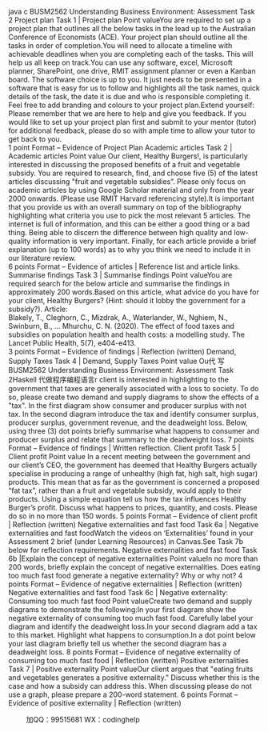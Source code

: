 java c
BUSM2562 Understanding Business Environment:   Assessment Task 2
Project plan
Task 1 | Project plan
Point valueYou are required to set up a project plan that outlines all the below tasks in the lead up to the Australian Conference of Economists (ACE).   Your project plan should outline all the tasks in order of completion.You will need to allocate a timeline with achievable deadlines when you are completing each of the tasks. This will help us all keep on track.You can use any software, excel, Microsoft planner, SharePoint, one drive, RMIT assignment planner or even a Kanban board. The software choice is up to you. It just needs to be presented in a software that is easy for us to follow and highlights all the task names, quick details of the task, the date it is due and who is responsible completing it. Feel free to add branding and colours to your project plan.Extend yourself: Please remember that we are here to help and give you feedback. If you would like to set   up your project plan first and submit to your mentor (tutor) for additional feedback, please do so with ample time to allow your tutor to get back to you.   
1 point
Format – Evidence of Project Plan
Academic articles
Task 2 | Academic articles
Point value
Our client, Healthy Burgers!, is particularly interested in discussing the proposed benefits of a fruit and vegetable subsidy.
You are required to research, find, and choose five (5) of the   latest articles discussing "fruit and vegetable subsidies”. Please only focus on academic articles by using Google Scholar   material and only from the year 2000 onwards. (Please use RMIT Harvard referencing style).It is important that you provide us with an overall summary on top of the bibliography highlighting what criteria you use to pick the most relevant 5 articles. The internet is full of information, and this can be either a good thing or a bad thing. Being able to discern the difference between high quality and low-quality information is very important. Finally, for each article provide a brief explanation (up to 100 words) as to why you think we need to include it in our literature review.      
6 points
Format – Evidence of articles | Reference list and article links.
Summarise findings
Task 3 | Summarise findings
Point valueYou are required search for the below article and summarise the findings in approximately 200 words.Based on this article, what advice do you have for your client, Healthy Burgers? (Hint: should it lobby the government for a subsidy?).
Article:   
Blakely, T., Cleghorn, C., Mizdrak, A., Waterlander, W., Nghiem, N., Swinburn, B., ...  Mhurchu, C. N. (2020). The effect of food taxes and subsidies on population health and health costs: a modelling study. The Lancet Public Health, 5(7), e404-e413.   
3 points
Format – Evidence of findings | Reflection (written)
Demand, Supply  Taxes
Task 4 | Demand, Supply  Taxes
Point value
Ou代 写BUSM2562 Understanding Business Environment: Assessment Task 2Haskell
代做程序编程语言r client is interested in highlighting to the government that taxes are generally   associated with a loss to society. To do so, please create two demand and supply diagrams to show the effects of a "tax".
In the first diagram show consumer and producer surplus with not tax.
In the second diagram introduce the tax and identify consumer surplus, producer surplus, government revenue, and the deadweight loss.
Below, using three (3) dot points briefly summarise what happens to consumer and producer surplus and relate that summary to the deadweight loss.
7 points
Format – Evidence of findings | Written reflection.
Client profit
Task 5 | Client profit
Point value
In a recent meeting between the government and our client’s CEO, the government has deemed that Healthy Burgers actually specialise in producing a range of unhealthy (high fat, high salt, high sugar) products. This mean that as far as the government is concerned a proposed “fat tax”, rather than a fruit and vegetable subsidy, would apply to their products.
Using a simple equation tell us how the tax influences Healthy Burger’s profit. Discuss what happens to prices, quantity, and costs. Please do so in no more than 150 words.
5 points
Format – Evidence of client profit | Reflection (written)
Negative externalities and fast food
Task 6a | Negative externalities and fast foodWatch the videos on ‘Externalities’ found in your Assessment 2 brief   (under Learning Resources) in Canvas.See Task 7b below for reflection requirements.
Negative externalities and fast food
Task 6b |Explain the concept of negative externalities
Point valueIn no more than 200 words, briefly explain the concept of negative externalities. Does eating too much fast food generate a negative externality? Why or why not? 
4 points
Format – Evidence of negative externalities | Reflection (written)
Negative externalities and fast food
Task 6c | Negative externality: Consuming too much fast food
Point valueCreate two demand and supply diagrams to demonstrate the following:In your first diagram show the negative externality of consuming   too much fast food. Carefully label your diagram and identify the deadweight loss.In your second diagram add a tax to this market. Highlight what happens to consumption.In a dot point below your last diagram briefly tell us whether the second diagram has a deadweight loss.
8 points
Format – Evidence of negative externality of consuming too much fast food | Reflection (written)
Positive externalities
Task 7 | Positive externality
Point valueOur client argues that "eating fruits and vegetables generates a positive externality."   Discuss whether this is the case and how a subsidy can address this. When discussing please do not use a graph, please prepare a 200-word statement.
6 points
Format – Evidence of positive externality | Reflection (written)
   

         
加QQ：99515681  WX：codinghelp
